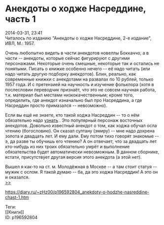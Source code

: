 Анекдоты о ходже Насреддине, часть 1
=====================================

   
 2014-03-31, 23:41   
  Читалось по изданию "Анекдоты о ходже Насреддине, 2-е издание", ИВЛ, М.: 1957.   
   
 Очень любопытно видеть в части анекдотов новеллы Боккаччо, а в части -- анекдоты, которые сейчас фигурируют с другими персонажами. Некоторые очень смешные, некоторые так и остались не понятыми. Писать о книжке особенно нечего -- её надо читать (или надо читать другую подборку анекдотов). Блин, реально, как современные книжки с анекдотами на развалах по 10 рублей, только 1957 года. И с претензией на научность и изучение фольклора (хотя в послесловии переводчик признаёт, что это не совсем научная работа, т.к. материал был местами низкокачественным; кроме того, определить, где анекдот изначально был про Насреддина, а где Насреддин просто примазался -- невозможно).   
   
 Если вы ещё не знаете, кто такой ходжа Насреддин -- то о нём обязательно надо  [узнать](http://lurkmore.to/%D0%A5%D0%BE%D0%B4%D0%B6%D0%B0_%D0%9D%D0%B0%D1%81%D1%80%D0%B5%D0%B4%D0%B4%D0%B8%D0%BD)  . Это популярный персонаж восточных анекдотов. Довольно известный анекдот о том, как ходжа обучал осла чтению (богословию). Он сказал султану (эмиру) -- мне надо дохрена золота и двадцать лет. И ему дали. Ему потом тихо говорят знакомые -- э, да разве ты обучишь его чтению? А он отвечает, что за двадцать лет кто-нибудь из них троих обязательно умрёт и выполнение обязательства будет автоматически невозможным. В данном сборнике, кстати, присутствует другая версия этого анекдота (а этой нет).   
   
 Вышел я как-то на ст. м. Молодёжная в Москве -- а там стоит статуя -- мужик с ослом. Я такой думаю -- ба, да это ходжа Насреддин! А это он и оказался.   
  [>>](Анекдоты%20о%20ходже%20Насреддине,%20часть%202)    
    
 <https://diary.ru/~zHz00/p196592804_anekdoty-o-hodzhe-nasreddine-chast-1.htm>   
   
 Теги:   
 [[Книги]]   
 ID: p196592804